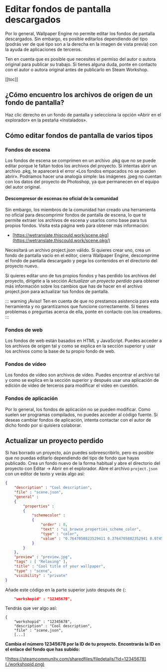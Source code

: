 # Editar fondos de pantalla descargados

Por lo general, Wallpaper Engine no permite editar los fondos de pantalla descargados. Sin embargo, es posible editarlos dependiendo del tipo (podrás ver de qué tipo son a la derecha en la imagen de vista previa) con la ayuda de aplicaciones de terceros.

Ten en cuenta que es posible que necesites el permiso del autor o autora original para publicar su trabajo. Si tienes alguna duda, ponte en contacto con el autor o autora original antes de publicarlo en Steam Workshop.

[[toc]]

## ¿Cómo encuentro los archivos de origen de un fondo de pantalla?

Haz clic derecho en un fondo de pantalla y selecciona la opción «Abrir en el explorador» en la pestaña «Instalados».

## Cómo editar fondos de pantalla de varios tipos

### Fondos de escena

Los fondos de escena se comprimen en un archivo .pkg que no se puede editar porque le faltan todos los archivos del proyecto. Si intentas abrir un archivo .pkg, te aparecerá el error «Los fondos empacados no se pueden abrir». Podríamos hacer una analogía simple: las imágenes .jpeg no cuentan con los datos del proyecto de Photoshop, ya que permanecen en el equipo del autor original.

#### Descompresor de escenas no oficial de la comunidad

Sin embargo, los miembros de la comunidad han creado una herramienta no oficial para descomprimir fondos de pantalla de escena, lo que te permite extraer los archivos de escena y usarlos como base para tus propios fondos. Visita esta página web para obtener más información:

* [https://wetranslate.thiscould.work/scene.pkg](https://wetranslate.thiscould.work/scene.pkg/)

Necesitará un archivo project.json válido. Si quieres crear uno, crea un fondo de pantalla vacío en el editor, cierra Wallpaper Engine, descomprime el fondo de pantalla descargado y pega los contenidos en el directorio del proyecto nuevo.

Si quieres editar uno de tus propios fondos y has perdido los archivos del proyecto, dirígete a la sección *Actualizar un proyecto perdido* para obtener más información sobre los cambios que has de hacer en el archivo project.json para actualizar tus fondos de pantalla.

::: warning ¡Aviso! Ten en cuenta de que no prestamos asistencia para esta herramienta y no garantizamos que funcione correctamente. Si tienes problemas o preguntas acerca de ella, ponte en contacto con los creadores. :::

### Fondos de web

Los fondos de web están basados en HTML y JavaScript. Puedes acceder a los archivos de origen tal y como se explica en la sección superior y usar los archivos como la base de tu propio fondo de web.

### Fondos de vídeo

Los fondos de vídeo son archivos de vídeo. Puedes encontrar el archivo tal y como se explica en la sección superior y después usar una aplicación de edición de vídeo de terceros para modificar el vídeo en cuestión.

### Fondos de aplicación

Por lo general, los fondos de aplicación no se pueden modificar. Como suelen ser programas compilados, no puedes acceder al código fuente. Si deseas cambiar fondos de aplicación, intenta contactar con el autor de dicho fondo por si quisiera colaborar.

## Actualizar un proyecto perdido

Si has borrado un proyecto, aún puedes sobreescribirlo, pero es posible que no puedas editarlo dependiendo del tipo de fondo que hayas publicado. Crea un fondo nuevo de la forma habitual y abre el directorio del proyecto con Editar -> Abrir en el explorador. Abre el archivo `project.json` con un editor de texto y verás algo así:

```json
{
    "description" : "Cool description",
    "file" : "scene.json",
    "general" : 
    {
        "properties" : 
        {
            "schemecolor" : 
            {
                "order" : 0,
                "text" : "ui_browse_properties_scheme_color",
                "type" : "color",
                "value" : "0.7647058823529411 0.3764705882352941 0.07450980392156863"
            }
        }
    },
    "preview" : "preview.jpg",
    "tags" : [ "Relaxing" ],
    "title" : "Cool title of your wallpaper",
    "type" : "scene",
    "visibility" : "private"
}
```

Añade este código en la parte superior justo después de `{`:

```json
    "workshopid" : "12345678",
```
Tendrás que ver algo así:

```json{2}
{
    "workshopid" : "12345678",
    "description" : "Cool description",
    "file" : "scene.json",
    [...]
```

**Cambia el número 12345678 por la ID de tu proyecto. Encontrarás la ID en el enlace del fondo que has subido:**

![https://steamcommunity.com/sharedfiles/filedetails/?id=12345678](./workshopid.png)
